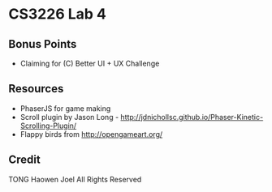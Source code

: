 CS3226 Lab 4
======================================================

## Bonus Points

- Claiming for (C) Better UI + UX Challenge


## Resources

- PhaserJS for game making
- Scroll plugin by Jason Long - http://jdnichollsc.github.io/Phaser-Kinetic-Scrolling-Plugin/
- Flappy birds from http://opengameart.org/


## Credit

TONG Haowen Joel
All Rights Reserved
